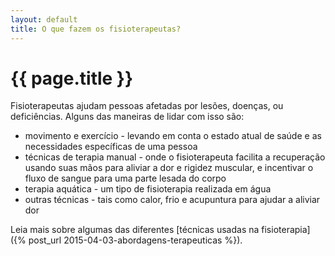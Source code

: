 ```yaml
---
layout: default
title: O que fazem os fisioterapeutas?
---
```


# {{ page.title }}

Fisioterapeutas ajudam pessoas afetadas por lesões, doenças, ou deficiências. Alguns das maneiras de lidar com isso são:

* movimento e exercício - levando em conta o estado atual de saúde e as necessidades específicas de uma pessoa
* técnicas de terapia manual - onde o fisioterapeuta facilita a recuperação usando suas mãos para aliviar a dor e rigidez muscular, e incentivar o fluxo de sangue para uma parte lesada do corpo
* terapia aquática - um tipo de fisioterapia realizada em água
* outras técnicas - tais como calor, frio e acupuntura para ajudar a aliviar dor

Leia mais sobre algumas das diferentes [técnicas usadas na fisioterapia]({% post_url 2015-04-03-abordagens-terapeuticas %}).
